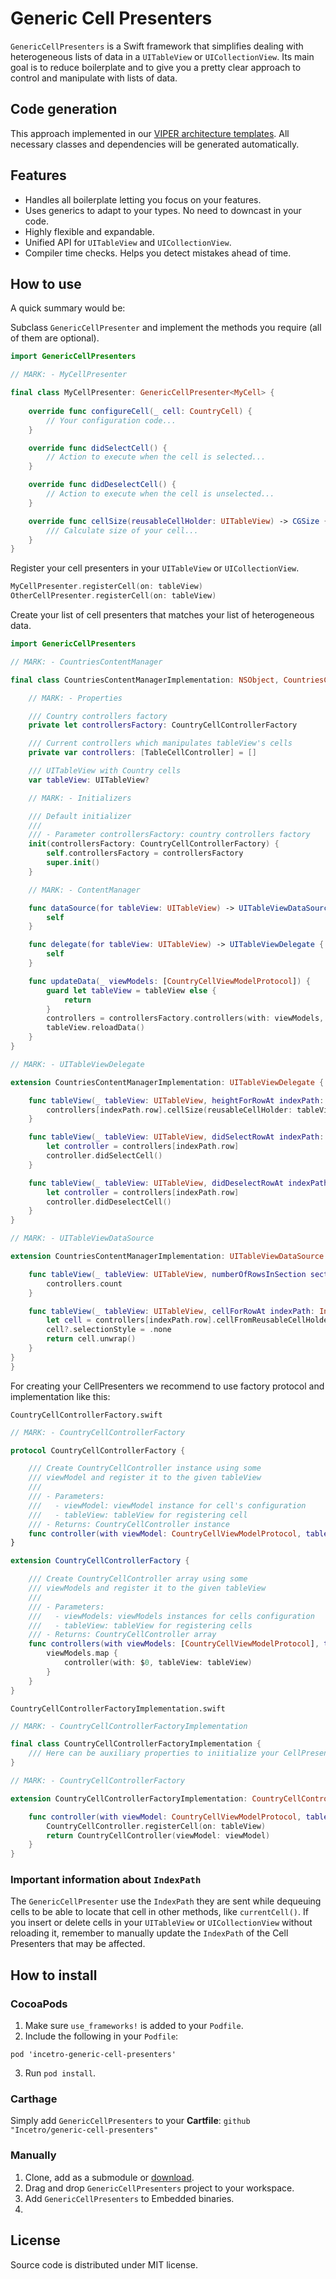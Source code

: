 # Generic Cell Presenters

`GenericCellPresenters` is a Swift framework that simplifies dealing with heterogeneous lists of data in a `UITableView` or `UICollectionView`. Its main goal is to reduce boilerplate and to give you a pretty clear approach to control and manipulate with lists of data. 

## Code generation
This approach implemented in our [VIPER architecture templates](https://github.com/Incetro/generamba-templates). All necessary classes and dependencies will be generated automatically.

## Features
- Handles all boilerplate letting you focus on your features.
- Uses generics to adapt to your types. No need to downcast in your code.
- Highly flexible and expandable.
- Unified API for `UITableView` and `UICollectionView`.
- Compiler time checks. Helps you detect mistakes ahead of time.

## How to use

A quick summary would be:

Subclass `GenericCellPresenter` and implement the methods you require (all of them are optional).

```swift
import GenericCellPresenters

// MARK: - MyCellPresenter

final class MyCellPresenter: GenericCellPresenter<MyCell> {
    
    override func configureCell(_ cell: CountryCell) {
        // Your configuration code...
    }

    override func didSelectCell() {
        // Action to execute when the cell is selected...
    }

    override func didDeselectCell() {
        // Action to execute when the cell is unselected...
    }

    override func cellSize(reusableCellHolder: UITableView) -> CGSize {
        /// Calculate size of your cell...
    }
}
```

Register your cell presenters in your `UITableView` or `UICollectionView`.

```swift
MyCellPresenter.registerCell(on: tableView)
OtherCellPresenter.registerCell(on: tableView)
```

Create your list of cell presenters that matches your list of heterogeneous data.

```swift
import GenericCellPresenters

// MARK: - CountriesContentManager

final class CountriesContentManagerImplementation: NSObject, CountriesContentManager {

    // MARK: - Properties

    /// Country controllers factory
    private let controllersFactory: CountryCellControllerFactory

    /// Current controllers which manipulates tableView's cells
    private var controllers: [TableCellController] = []

    /// UITableView with Country cells
    var tableView: UITableView?

    // MARK: - Initializers

    /// Default initializer
    ///
    /// - Parameter controllersFactory: country controllers factory
    init(controllersFactory: CountryCellControllerFactory) {
        self.controllersFactory = controllersFactory
        super.init()
    }

    // MARK: - ContentManager

    func dataSource(for tableView: UITableView) -> UITableViewDataSource {
        self
    }

    func delegate(for tableView: UITableView) -> UITableViewDelegate {
        self
    }

    func updateData(_ viewModels: [CountryCellViewModelProtocol]) {
        guard let tableView = tableView else {
            return
        }
        controllers = controllersFactory.controllers(with: viewModels, tableView: tableView)
        tableView.reloadData()
    }
}

// MARK: - UITableViewDelegate

extension CountriesContentManagerImplementation: UITableViewDelegate {

    func tableView(_ tableView: UITableView, heightForRowAt indexPath: IndexPath) -> CGFloat {
        controllers[indexPath.row].cellSize(reusableCellHolder: tableView).height
    }

    func tableView(_ tableView: UITableView, didSelectRowAt indexPath: IndexPath) {
        let controller = controllers[indexPath.row]
        controller.didSelectCell()
    }

    func tableView(_ tableView: UITableView, didDeselectRowAt indexPath: IndexPath) {
        let controller = controllers[indexPath.row]
        controller.didDeselectCell()
    }
}

// MARK: - UITableViewDataSource

extension CountriesContentManagerImplementation: UITableViewDataSource {

    func tableView(_ tableView: UITableView, numberOfRowsInSection section: Int) -> Int {
        controllers.count
    }

    func tableView(_ tableView: UITableView, cellForRowAt indexPath: IndexPath) -> UITableViewCell {
        let cell = controllers[indexPath.row].cellFromReusableCellHolder(tableView, forIndexPath: indexPath) as? CountryCell
        cell?.selectionStyle = .none
        return cell.unwrap()
    }
}
}
```

For creating your CellPresenters we recommend to use factory protocol and implementation like this:

`CountryCellControllerFactory.swift`

```swift
// MARK: - CountryCellControllerFactory

protocol CountryCellControllerFactory {

    /// Create CountryCellController instance using some
    /// viewModel and register it to the given tableView
    ///
    /// - Parameters:
    ///   - viewModel: viewModel instance for cell's configuration
    ///   - tableView: tableView for registering cell
    /// - Returns: CountryCellController instance
    func controller(with viewModel: CountryCellViewModelProtocol, tableView: UITableView) -> CountryCellController
}

extension CountryCellControllerFactory {

    /// Create CountryCellController array using some
    /// viewModels and register it to the given tableView
    ///
    /// - Parameters:
    ///   - viewModels: viewModels instances for cells configuration
    ///   - tableView: tableView for registering cells
    /// - Returns: CountryCellController array
    func controllers(with viewModels: [CountryCellViewModelProtocol], tableView: UITableView) -> [CountryCellController] {
        viewModels.map {
            controller(with: $0, tableView: tableView)
        }
    }
}
```

`CountryCellControllerFactoryImplementation.swift`

```swift
// MARK: - CountryCellControllerFactoryImplementation

final class CountryCellControllerFactoryImplementation {
    /// Here can be auxiliary properties to iniitialize your CellPresenter in the method below
}

// MARK: - CountryCellControllerFactory

extension CountryCellControllerFactoryImplementation: CountryCellControllerFactory {

    func controller(with viewModel: CountryCellViewModelProtocol, tableView: UITableView) -> CountryCellController {
        CountryCellController.registerCell(on: tableView)
        return CountryCellController(viewModel: viewModel)
    }
}
```

### Important information about `IndexPath`
The `GenericCellPresenter` use the `IndexPath` they are sent while dequeuing cells to be able to locate that cell in other methods, like `currentCell()`. If you insert or delete cells in your `UITableView` or `UICollectionView` without reloading it, remember to manually update the `IndexPath` of the Cell Presenters that may be affected.

## How to install
### CocoaPods
1. Make sure `use_frameworks!` is added to your `Podfile`.
2. Include the following in your `Podfile`:
```
pod 'incetro-generic-cell-presenters'
```
3. Run `pod install`.

### Carthage
Simply add `GenericCellPresenters` to your **Cartfile**: `github "Incetro/generic-cell-presenters"`

### Manually
1. Clone, add as a submodule or [download](https://github.com/Incetro/generic-cell-presenters/archive/master.zip).
2. Drag and drop `GenericCellPresenters` project to your workspace.
3. Add `GenericCellPresenters` to Embedded binaries.
4. 
## License
Source code is distributed under MIT license.